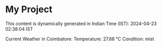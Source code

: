 # My Project

This content is dynamically generated in Indian Time (IST): 2024-04-23 02:38:04 IST


Current Weather in Coimbatore:
Temperature: 27.88 °C
Condition: mist
